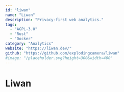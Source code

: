 ```yaml
---
id: "liwan"
name: "Liwan"
description: "Privacy-first web analytics."
tags:
  - "AGPL-3.0"
  - "Rust"
  - "Docker"
category: "Analytics"
website: "https://liwan.dev/"
github: "https://github.com/explodingcamera/liwan"
#image: "/placeholder.svg?height=300&width=400"
---
```


# Liwan
